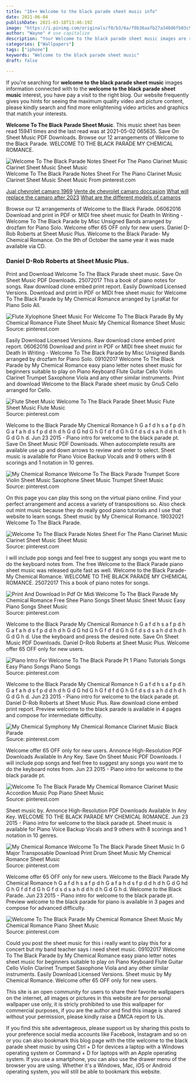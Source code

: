 ```yaml
---
title: "16++ Welcome to the black parade sheet music info"
date: 2021-06-04
publishDate: 2021-03-18T13:46:19Z
image: "https://i.pinimg.com/originals/f0/b3/6a/f0b36aafb27a348d6fb03c9be2c87c44.png"
author: "Wayne" # use capitalize
description: "Your Welcome to the black parade sheet music images are ready in this website. Welcome to the black parade sheet music are a topic that is being searched for and liked by netizens today. You can Get the Welcome to the black parade sheet music files here. Get all free photos."
categories: ["Wallpapers"]
tags: ["iphone"]
keywords: "Welcome to the black parade sheet music"
draft: false

---
```


If you're searching for **welcome to the black parade sheet music** images information connected with to the **welcome to the black parade sheet music** interest, you have pay a visit to the right  blog.  Our website frequently  gives you  hints  for seeing  the maximum  quality video and picture  content, please kindly search and find more enlightening video articles and graphics  that match your interests.

**Welcome To The Black Parade Sheet Music**. This music sheet has been read 15941 times and the last read was at 2021-05-02 065635. Save On Sheet Music PDF Downloads. Browse our 12 arrangements of Welcome to the Black Parade. WELCOME TO THE BLACK PARADE MY CHEMICAL ROMANCE.

![Welcome To The Black Parade Notes Sheet For The Piano Clarinet Music Clarinet Sheet Music Sheet Music](https://i.pinimg.com/originals/86/37/4b/86374b27bdef1e0382f15fcceecb91c6.jpg "Welcome To The Black Parade Notes Sheet For The Piano Clarinet Music Clarinet Sheet Music Sheet Music")
Welcome To The Black Parade Notes Sheet For The Piano Clarinet Music Clarinet Sheet Music Sheet Music From pinterest.com

[Jual chevrolet camaro 1969](/jual-chevrolet-camaro-1969/)
[Vente de chevrolet camaro doccasion](/vente-de-chevrolet-camaro-doccasion/)
[What will replace the camaro after 2023](/what-will-replace-the-camaro-after-2023/)
[What are the different models of camaros](/what-are-the-different-models-of-camaros/)

Browse our 12 arrangements of Welcome to the Black Parade. 06062016 Download and print in PDF or MIDI free sheet music for Death In Writing - Welcome To The Black Parade by Misc Unsigned Bands arranged by drozfam for Piano Solo. Welcome offer 65 OFF only for new users. Daniel D-Rob Roberts at Sheet Music Plus. Welcome to the Black Parade- My Chemical Romance. On the 9th of October the same year it was made available via CD.

### Daniel D-Rob Roberts at Sheet Music Plus.

Print and Download Welcome To The Black Parade sheet music. Save On Sheet Music PDF Downloads. 25072017 This a book of piano notes for songs. Raw download clone embed print report. Easily Download Licensed Versions. Download and print in PDF or MIDI free sheet music for Welcome To The Black Parade by My Chemical Romance arranged by LyraKat for Piano Solo All.


![Flute Xylophone Sheet Music For Welcome To The Black Parade By My Chemical Romance Flute Sheet Music My Chemical Romance Sheet Music](https://i.pinimg.com/originals/3d/9a/0a/3d9a0a9a8913f29a6e7ce6f3931b2498.jpg "Flute Xylophone Sheet Music For Welcome To The Black Parade By My Chemical Romance Flute Sheet Music My Chemical Romance Sheet Music")
Source: pinterest.com

Easily Download Licensed Versions. Raw download clone embed print report. 06062016 Download and print in PDF or MIDI free sheet music for Death In Writing - Welcome To The Black Parade by Misc Unsigned Bands arranged by drozfam for Piano Solo. 09102017 Welcome To The Black Parade by My Chemical Romance easy piano letter notes sheet music for beginners suitable to play on Piano Keyboard Flute Guitar Cello Violin Clarinet Trumpet Saxophone Viola and any other similar instruments. Print and download Welcome to the Black Parade sheet music by GnuS Cello arranged for Cello.

![Flute Sheet Music Welcome To The Black Parade Sheet Music Flute Sheet Music Flute Music](https://i.pinimg.com/originals/ec/ff/52/ecff52eabf43fab896612f961ed379b2.jpg "Flute Sheet Music Welcome To The Black Parade Sheet Music Flute Sheet Music Flute Music")
Source: pinterest.com

Welcome to the Black Parade My Chemical Romance h G a f d h s a f p d h G a f a h d s f p d d h d h G d G hd G h G f d f d G h G f d s d s a h d d h d h G d G h d. Jun 23 2015 - Piano intro for welcome to the black parade pt. Save On Sheet Music PDF Downloads. When autocomplete results are available use up and down arrows to review and enter to select. Sheet music is available for Piano Voice Backup Vocals and 9 others with 8 scorings and 1 notation in 10 genres.

![My Chemical Romance Welcome To The Black Parade Trumpet Score Violin Sheet Music Saxophone Sheet Music Trumpet Sheet Music](https://i.pinimg.com/originals/71/07/b7/7107b72de44742c0ac4ae5296e33421b.png "My Chemical Romance Welcome To The Black Parade Trumpet Score Violin Sheet Music Saxophone Sheet Music Trumpet Sheet Music")
Source: pinterest.com

On this page you can play this song on the virtual piano online. Find your perfect arrangement and access a variety of transpositions so. Also check out mint music because they do really good piano tutorials and I use that website to learn songs. Sheet music by My Chemical Romance. 19032021 Welcome To The Black Parade.

![Welcome To The Black Parade Notes Sheet For The Piano Clarinet Music Clarinet Sheet Music Sheet Music](https://i.pinimg.com/originals/86/37/4b/86374b27bdef1e0382f15fcceecb91c6.jpg "Welcome To The Black Parade Notes Sheet For The Piano Clarinet Music Clarinet Sheet Music Sheet Music")
Source: pinterest.com

I will include pop songs and feel free to suggest any songs you want me to do the keyboard notes from. The free Welcome to the Black Parade piano sheet music was released quite fast as well. Welcome to the Black Parade- My Chemical Romance. WELCOME TO THE BLACK PARADE MY CHEMICAL ROMANCE. 25072017 This a book of piano notes for songs.

![Print And Download In Pdf Or Midi Welcome To The Black Parade My Chemical Romance Free Shee Piano Songs Sheet Music Sheet Music Easy Piano Songs Sheet Music](https://i.pinimg.com/originals/74/80/5a/74805ad330e80b111c1d567f8ca0ac94.jpg "Print And Download In Pdf Or Midi Welcome To The Black Parade My Chemical Romance Free Shee Piano Songs Sheet Music Sheet Music Easy Piano Songs Sheet Music")
Source: pinterest.com

Welcome to the Black Parade My Chemical Romance h G a f d h s a f p d h G a f a h d s f p d d h d h G d G hd G h G f d f d G h G f d s d s a h d d h d h G d G h d. Use the keyboard and press the desired note. Save On Sheet Music PDF Downloads. Daniel D-Rob Roberts at Sheet Music Plus. Welcome offer 65 OFF only for new users.

![Piano Intro For Welcome To The Black Parade Pt 1 Piano Tutorials Songs Easy Piano Songs Piano Songs](https://i.pinimg.com/originals/c3/b8/a8/c3b8a835c206cf2739038e81c91d8495.jpg "Piano Intro For Welcome To The Black Parade Pt 1 Piano Tutorials Songs Easy Piano Songs Piano Songs")
Source: pinterest.com

Welcome to the Black Parade My Chemical Romance h G a f d h s a f p d h G a f a h d s f p d d h d h G d G hd G h G f d f d G h G f d s d s a h d d h d h G d G h d. Jun 23 2015 - Piano intro for welcome to the black parade pt. Daniel D-Rob Roberts at Sheet Music Plus. Raw download clone embed print report. Preview welcome to the black parade is available in 4 pages and compose for intermediate difficulty.

![My Chemical Symphony My Chemical Romance Clarinet Music Black Parade](https://i.pinimg.com/originals/d8/fc/d1/d8fcd1c406b3f7937618eaf1ecaa9e40.jpg "My Chemical Symphony My Chemical Romance Clarinet Music Black Parade")
Source: pinterest.com

Welcome offer 65 OFF only for new users. Annonce High-Resolution PDF Downloads Available In Any Key. Save On Sheet Music PDF Downloads. I will include pop songs and feel free to suggest any songs you want me to do the keyboard notes from. Jun 23 2015 - Piano intro for welcome to the black parade pt.

![Welcome To The Black Parade My Chemical Romance Clarinet Music Accordion Music Pop Piano Sheet Music](https://i.pinimg.com/originals/2c/8d/fa/2c8dfa0f215544618c6b457e6800f7e2.jpg "Welcome To The Black Parade My Chemical Romance Clarinet Music Accordion Music Pop Piano Sheet Music")
Source: pinterest.com

Sheet music by. Annonce High-Resolution PDF Downloads Available In Any Key. WELCOME TO THE BLACK PARADE MY CHEMICAL ROMANCE. Jun 23 2015 - Piano intro for welcome to the black parade pt. Sheet music is available for Piano Voice Backup Vocals and 9 others with 8 scorings and 1 notation in 10 genres.

![My Chemical Romance Welcome To The Black Parade Sheet Music In G Major Transposable Download Print Drum Sheet Music My Chemical Romance Sheet Music](https://i.pinimg.com/originals/6f/53/81/6f538159a45a09ee28cf4720ba248172.gif "My Chemical Romance Welcome To The Black Parade Sheet Music In G Major Transposable Download Print Drum Sheet Music My Chemical Romance Sheet Music")
Source: pinterest.com

Welcome offer 65 OFF only for new users. Welcome to the Black Parade My Chemical Romance h G a f d h s a f p d h G a f a h d s f p d d h d h G d G hd G h G f d f d G h G f d s d s a h d d h d h G d G h d. Welcome to the Black Parade. Jun 23 2015 - Piano intro for welcome to the black parade pt. Preview welcome to the black parade for piano is available in 3 pages and compose for advanced difficulty.

![Welcome To The Black Parade My Chemical Romance Sheet Music My Chemical Romance Piano Sheet Music](https://i.pinimg.com/originals/f0/b3/6a/f0b36aafb27a348d6fb03c9be2c87c44.png "Welcome To The Black Parade My Chemical Romance Sheet Music My Chemical Romance Piano Sheet Music")
Source: pinterest.com

Could you post the sheet music for this i really want to play this for a concert but my band teacher says i need sheet music. 09102017 Welcome To The Black Parade by My Chemical Romance easy piano letter notes sheet music for beginners suitable to play on Piano Keyboard Flute Guitar Cello Violin Clarinet Trumpet Saxophone Viola and any other similar instruments. Easily Download Licensed Versions. Sheet music by My Chemical Romance. Welcome offer 65 OFF only for new users.

This site is an open community for users to share their favorite wallpapers on the internet, all images or pictures in this website are for personal wallpaper use only, it is stricly prohibited to use this wallpaper for commercial purposes, if you are the author and find this image is shared without your permission, please kindly raise a DMCA report to Us.

If you find this site adventageous, please support us by sharing this posts to your preference social media accounts like Facebook, Instagram and so on or you can also bookmark this blog page with the title welcome to the black parade sheet music by using Ctrl + D for devices a laptop with a Windows operating system or Command + D for laptops with an Apple operating system. If you use a smartphone, you can also use the drawer menu of the browser you are using. Whether it's a Windows, Mac, iOS or Android operating system, you will still be able to bookmark this website.

